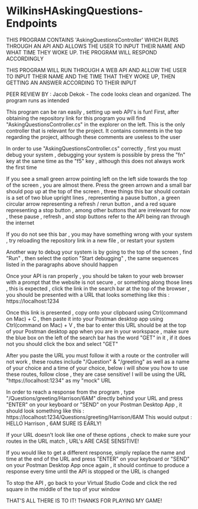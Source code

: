 # WilkinsHAskingQuestions-Endpoints

THIS PROGRAM CONTAINS 'AskingQuestionsController' WHICH RUNS THROUGH AN API AND ALLOWS THE USER TO INPUT THEIR NAME AND WHAT TIME THEY WOKE UP. THE PROGRAM WILL RESPOND ACCORDINGLY

THIS PROGRAM WILL RUN THROUGH A WEB API AND ALLOW THE USER TO INPUT THEIR NAME AND THE TIME THAT THEY WOKE UP, THEN GETTING AN ANSWER ACCORDING TO THEIR INPUT

PEER REVIEW BY : Jacob Dekok - The code looks clean and organized. The program runs as intended

This program can be ran easily , setting up web API's is fun! First, after obtaining the repository link for this program you will find "AskingQuestionsController.cs" in the explorer on the left. This is the only controller that is relevant for the project. It contains comments in the top regarding the project, although these comments are useless to the user

In order to use "AskingQuestionsController.cs" correctly , first you must debug your system , debugging your system is possible by press the "fn" key at the same time as the "f5" key , although this does not always work the first time

If you see a small green arrow pointing left on the left side towards the top of the screen , you are almost there. Press the green arrown and a small bar should pop up at the top of the screen , three things this bar should contain is a set of two blue upright lines , representing a pause button , a green circular arrow representing a refresh / rerun button , and a red square representing a stop button , among other buttons that are irrelevant for now , these pause , refresh , and stop buttons refer to the API being ran through the internet

If you do not see this bar , you may have something wrong with your system , try reloading the repository link in a new file , or restart your system

Another way to debug your system is by going to the top of the screen , find "Run" , then select the option "Start debugging" , the same sequences listed in the paragraphs above should happen

Once your API is ran properly , you should be taken to your web browser with a prompt that the website is not secure , or something along those lines , this is expected , click the link in the search bar at the top of the browser , you should be presented with a URL that looks something like this : https://localhost:1234

Once this link is presented , copy onto your clipboard using Ctrl(command on Mac) + C , then paste it into your Postman desktop app using Ctrl(command on Mac) + V , the bar to enter this URL should be at the top of your Postman desktop app when you are in your workspace , make sure the blue box on the left of the search bar has the word "GET" in it , if it does not you should click the box and select "GET"

After you paste the URL you must follow it with a route or the controller will not work , these routes include "/Question" & "/greeting" as well as a name of your choice  and a time of your choice, below i will show you how to use these routes, follow close , they are case sensitive! I will be using the URL "https://localhost:1234" as my "mock" URL

In order to reach a response from the program , type "/Questions/greeting/Harrison/6AM" directly behind your URL and press "ENTER" on your keyboard or "SEND" on your Postman Desktop App , it should look something like this : https://localhost:1234/Questions/greeting/Harrison/6AM
This would output : HELLO Harrison , 6AM SURE IS EARLY!

If your URL doesn't look like one of these options , check to make sure your routes in the URL match , URL's ARE CASE SENSITIVE!

If you would like to get a different response, simply replace the name and time at the end of the URL and press "ENTER" on your keyboard or "SEND" on your Postman Desktop App once again , it should continue to produce a response every time until the API is stopped or the URL is changed

To stop the API , go back to your Virtual Studio Code and click the red square in the middle of the top of your window

THAT'S ALL THERE IS TO IT! THANKS FOR PLAYING MY GAME!
